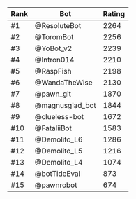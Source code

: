 Rank|Bot|Rating
---|---|---
#1|@ResoluteBot|2264
#2|@ToromBot|2256
#3|@YoBot_v2|2239
#4|@Intron014|2210
#5|@RaspFish|2198
#6|@WandaTheWise|2130
#7|@pawn_git|1870
#8|@magnusglad_bot|1844
#9|@clueless-bot|1672
#10|@FataliiBot|1583
#11|@Demolito_L6|1286
#12|@Demolito_L5|1216
#13|@Demolito_L4|1074
#14|@botTideEval|873
#15|@pawnrobot|674
